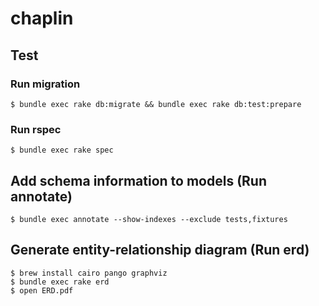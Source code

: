 # chaplin

## Test
### Run migration
    $ bundle exec rake db:migrate && bundle exec rake db:test:prepare

### Run rspec
    $ bundle exec rake spec

## Add schema information to models (Run annotate)
    $ bundle exec annotate --show-indexes --exclude tests,fixtures

## Generate entity-relationship diagram (Run erd)
    $ brew install cairo pango graphviz
    $ bundle exec rake erd
    $ open ERD.pdf

